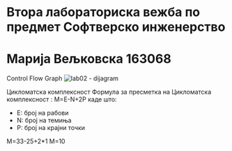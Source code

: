 # Втора лабораториска вежба по предмет Софтверско инженерство

# Марија Вељковска 163068

Control Flow Graph
![lab02 - dijagram](https://user-images.githubusercontent.com/102555875/171907865-ea6bc63c-73e9-4222-a8f7-ee156476a48c.jpg)


Цикломатска комплексност
Формула за пресметка на Цикломатска комплексност : M=E-N+2P
каде што:
- E: број на рабови
- N: број на темиња
- P: број на крајни точки

M=33-25+2*1
M=10




